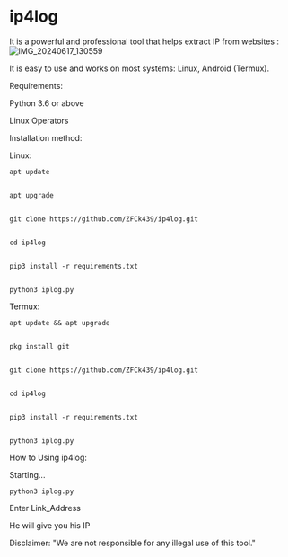# ip4log
It is a powerful and professional tool that helps extract IP from websites :
![IMG_20240617_130559](https://github.com/ZFCk439/ip4log/assets/172911108/c4f6567e-4b54-4741-be62-6c4a7b045e4a)

It is easy to use and works on most systems: Linux, Android (Termux).

Requirements: 

Python 3.6 or above

Linux Operators

Installation method:

Linux:

    apt update
    

    apt upgrade 
    

    git clone https://github.com/ZFCk439/ip4log.git
    

    cd ip4log
    

    pip3 install -r requirements.txt
    

    python3 iplog.py
    
    
Termux:

    apt update && apt upgrade
    

    pkg install git
    

    git clone https://github.com/ZFCk439/ip4log.git

    
    cd ip4log
    

    pip3 install -r requirements.txt
    

    python3 iplog.py
    
    
How to Using ip4log:

Starting...

    python3 iplog.py

Enter Link_Address

He will give you his IP 

Disclaimer:
"We are not responsible for any illegal use of this tool."


    
